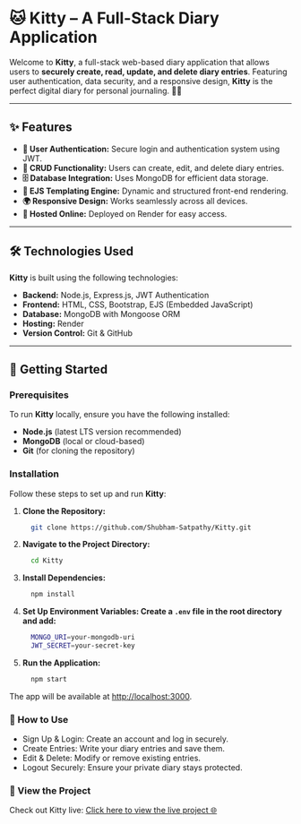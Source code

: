 # 🐱 Kitty – A Full-Stack Diary Application

Welcome to **Kitty**, a full-stack web-based diary application that allows users to **securely create, read, update, and delete diary entries**. Featuring user authentication, data security, and a responsive design, **Kitty** is the perfect digital diary for personal journaling. 📝✨

---

## ✨ Features

- **🔐 User Authentication:** Secure login and authentication system using JWT.
- **📖 CRUD Functionality:** Users can create, edit, and delete diary entries.
- **🗄️ Database Integration:** Uses MongoDB for efficient data storage.
- **📜 EJS Templating Engine:** Dynamic and structured front-end rendering.
- **🌍 Responsive Design:** Works seamlessly across all devices.
- **🚀 Hosted Online:** Deployed on Render for easy access.

---

## 🛠️ Technologies Used

**Kitty** is built using the following technologies:

- **Backend:** Node.js, Express.js, JWT Authentication
- **Frontend:** HTML, CSS, Bootstrap, EJS (Embedded JavaScript)
- **Database:** MongoDB with Mongoose ORM
- **Hosting:** Render
- **Version Control:** Git & GitHub

---

## 🚀 Getting Started

### Prerequisites

To run **Kitty** locally, ensure you have the following installed:

- **Node.js** (latest LTS version recommended)
- **MongoDB** (local or cloud-based)
- **Git** (for cloning the repository)

### Installation

Follow these steps to set up and run **Kitty**:

1. **Clone the Repository:**
   ```bash
     git clone https://github.com/Shubham-Satpathy/Kitty.git
   ```
2. **Navigate to the Project Directory:**
   ```bash
     cd Kitty
   ```
3. **Install Dependencies:**
   ```bash
     npm install
   ```
4. **Set Up Environment Variables: Create a ```.env``` file in the root directory and add:**
   ```bash
     MONGO_URI=your-mongodb-uri
     JWT_SECRET=your-secret-key
   ```
4. **Run the Application:**
   ```bash
     npm start
   ```
The app will be available at [http://localhost:3000](http://localhost:3000).

### 🎲 How to Use

- Sign Up & Login: Create an account and log in securely.
- Create Entries: Write your diary entries and save them.
- Edit & Delete: Modify or remove existing entries.
- Logout Securely: Ensure your private diary stays protected.
  
### 🔗 View the Project

Check out Kitty live:
[Click here to view the live project 🌐](https://kitty-q67n.onrender.com)

